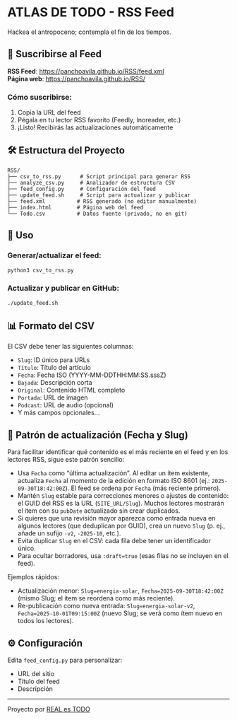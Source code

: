 # ATLAS DE TODO - RSS Feed

Hackea el antropoceno; contempla el fin de los tiempos.

## 📡 Suscribirse al Feed

**RSS Feed**: https://panchoavila.github.io/RSS/feed.xml  
**Página web**: https://panchoavila.github.io/RSS/

### Cómo suscribirse:
1. Copia la URL del feed
2. Pégala en tu lector RSS favorito (Feedly, Inoreader, etc.)
3. ¡Listo! Recibirás las actualizaciones automáticamente

## 🛠 Estructura del Proyecto

```
RSS/
├── csv_to_rss.py      # Script principal para generar RSS
├── analyze_csv.py     # Analizador de estructura CSV
├── feed_config.py     # Configuración del feed
├── update_feed.sh     # Script para actualizar y publicar
├── feed.xml          # RSS generado (no editar manualmente)
├── index.html        # Página web del feed
└── Todo.csv          # Datos fuente (privado, no en git)
```

## 📝 Uso

### Generar/actualizar el feed:
```bash
python3 csv_to_rss.py
```

### Actualizar y publicar en GitHub:
```bash
./update_feed.sh
```

## 📊 Formato del CSV

El CSV debe tener las siguientes columnas:
- `Slug`: ID único para URLs
- `Título`: Título del artículo
- `Fecha`: Fecha ISO (YYYY-MM-DDTHH:MM:SS.sssZ)
- `Bajada`: Descripción corta
- `Original`: Contenido HTML completo
- `Portada`: URL de imagen
- `Podcast`: URL de audio (opcional)
- Y más campos opcionales...

## 🔁 Patrón de actualización (Fecha y Slug)

Para facilitar identificar qué contenido es el más reciente en el feed y en los lectores RSS, sigue este patrón sencillo:

- Usa `Fecha` como “última actualización”. Al editar un ítem existente, actualiza `Fecha` al momento de la edición en formato ISO 8601 (ej.: `2025-09-30T18:42:00Z`). El feed se ordena por `Fecha` (más reciente primero).
- Mantén `Slug` estable para correcciones menores o ajustes de contenido: el GUID del RSS es la URL (`SITE_URL/Slug`). Muchos lectores mostrarán el ítem con su `pubDate` actualizado sin crear duplicados.
- Si quieres que una revisión mayor aparezca como entrada nueva en algunos lectores (que deduplican por GUID), crea un nuevo `Slug` (p. ej., añade un sufijo `-v2`, `-2025-10`, etc.).
- Evita duplicar `Slug` en el CSV: cada fila debe tener un identificador único.
- Para ocultar borradores, usa `:draft=true` (esas filas no se incluyen en el feed).

Ejemplos rápidos:
- Actualización menor: `Slug=energia-solar`, `Fecha=2025-09-30T18:42:00Z` (mismo Slug; el ítem se reordena como más reciente).
- Re-publicación como nueva entrada: `Slug=energia-solar-v2`, `Fecha=2025-10-01T09:15:00Z` (nuevo Slug; se verá como ítem nuevo en todos los lectores).

## ⚙️ Configuración

Edita `feed_config.py` para personalizar:
- URL del sitio
- Título del feed
- Descripción

---

Proyecto por [REAL es TODO](https://realestodo.com)
